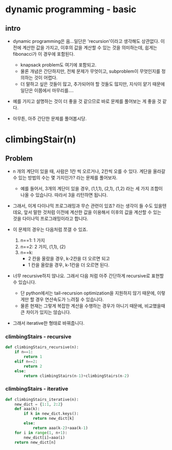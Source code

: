 # dynamic programming - basic

## intro

- dynamic programming은 음...일단은 'recursion'이라고 생각해도 상관없다. 이전에 계산한 값을 가지고, 이후의 값을 계산할 수 있는 것을 의미하는데, 쉽게는 fibonacci가 이 경우에 포함된다. 
	- knapsack problem도 여기에 포함되고. 
	- 물론 개념은 간단하지만, 전체 문제가 무엇이고, subproblem이 무엇인지를 정의하는 것이 어렵다.
	- 더 말하고 싶은 것들이 많고, 추가되어야 할 것들도 많지만, 지식이 얕기 때문에 일단은 이쯤에서 마무리를....
- 예를 가지고 설명하는 것이 더 좋을 것 같으므로 바로 문제를 풀어보는 게 좋을 것 같다. 

- 아무튼, 아주 간단한 문제를 풀어봅시당. 

# climbingStair(n)

## Problem

- n 개의 계단이 있을 때, 사람은 1칸 씩 오르거나, 2칸씩 오를 수 있다. 계단을 올라갈 수 있는 방법의 수는 몇 가지인가? 라는 문제를 풀어보자. 
	- 예를 들어서, 3개의 계단이 있을 경우, (1,1,1), (2,1), (1,2) 라는 세 가지 조합이 나올 수 있습니다. 따라서 3을 리턴하면 됩니다.
- 그래서, 이게 다이나믹 프로그래밍과 무슨 관련이 있죠? 라는 생각이 들 수도 있을텐데요, 앞서 말한 것처럼 이전에 계산한 값을 이용해서 이후의 값을 계산할 수 있는 것을 다이나믹 프로그래밍이라고 합니다. 
- 이 문제의 경우는 다음처럼 쪼갤 수 있죠. 
	1. n==1: 1 가지
	2. n==2: 2 가지, (1,1), (2)
	3. n==k: 
		- 2 칸을 올랐을 경우, k-2칸을 더 오르면 되고
		- 1 칸을 올랐을 경우, k-1칸을 더 오르면 된다. 
- 너무 recursive하지 않나요. 그래서 다음 처럼 아주 간단하게 recursive로 표현할 수 있습니다. 
	- 단 python에서는 tail-recursion optimization을 지원하지 않기 때문에, 이렇게만 할 경우 연산속도가 느려질 수 있습니다. 
	- 물론 현재는 그렇게 복잡한 계산을 수행하는 경우가 아니기 때문에, 비교했을때 큰 차이가 있지는 않습니다. 

- 그래서 iterative한 형태로 바꿔줍니다. 

### climbingStairs - recursive

```python
def climbingStairs_recursive(n):
    if n==1:
        return 1
    elif n==2:
        return 2
    else:
        return climbingStairs(n-1)+climbingStairs(n-2)
```

### climbingStairs - iterative

```python
def climbingStairs_iterative(n):
    new_dict = {1:1, 2:2}
    def aaa(k):
        if k in new_dict.keys():
            return new_dict[k]
        else:
            return aaa(k-2)+aaa(k-1)
    for i in range(1, n+1):
        new_dict[i]=aaa(i)
    return new_dict[n]
```
